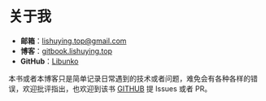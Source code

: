 # 关于我

- **邮箱**：[lishuying.top@gmail.com](mailto:lishuying.top@gmail.com)
- **博客**：[gitbook.lishuying.top](https://gitbook.lishuying.top/)
- **GitHub**：[Libunko](https://github.com/Libunko)

本书或者本博客只是简单记录日常遇到的技术或者问题，难免会有各种各样的错误，欢迎批评指出，也欢迎到该书 [GITHUB](https://github.com/Libunko/gitbook) 提 Issues 或者 PR。